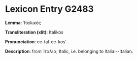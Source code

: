 # Lexicon Entry G2483

**Lemma**: Ἰταλικός

**Transliteration (xlit)**: Italikós

**Pronunciation**: ee-tal-ee-kos'

**Description**:
from Ἰταλία; Italic, i.e. belonging to Italia:--Italian.
